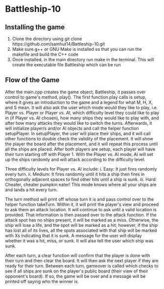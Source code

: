 # Battleship-10
<h2> Installing the game </h2>
<ol>
  <li> Clone the directory using git clone https://github.com/samhut14/Battleship-10.git
  <li> Make sure g++ or GNU Make is installed so that you can run the makefile and build the C++ code</li>
  <li> Once installed, in the main directory run make in the terminal. This will create the executable file Battleship which can be run </li>
</ol>
<h2> Flow of the Game </h2>
  
  <p>After the main.cpp creates the game object, Battleship, it passes over control to game's method, play(). The first function play calls is setup, where it gives an introduction to the game and a legend for what M, H, X, and S mean. It will also ask the user which mode would they like to play, i.e. Player vs. Player or Player vs. AI, which difficulty level they could like to play in (if Player vs. AI chosen), how many ships they would like to play with, and after how many attacks they would like to switch the turns. Afterwards, it will initialize player/s and/or AI objects and call the helper function setupPlayer. In setupPlayer, the user will place their ships, and it will call other functions to double check the validity of the placement. It will show the player the board after the placement, and it will repeat this process until all the ships are placed. After both players are setup, each player will have their turn starting off with Player 1.
  With the Player vs. AI mode, AI will set up the ships randomly and will attack according to the difficulty level.</p>

  <p>Three difficulty levels for Player vs. AI include:
      i. Easy: It just fires randomly every turn.
      ii. Medium: It fires randomly until it hits a ship then fires in orthogonally adjacent spaces  to find other hits until a ship is sunk.
      iii. Hard: Cheater, cheater pumpkin eater! This mode knows where all your ships
      are and lands a hit every turn. </p>
  
  <p>The turn method will print off whose turn it is and pass control over to the helper function takeTurn. Within it, it will print the player's view and proceed to ask them an attack location. It will continue to ask until a valid location is provided. That information is then passed over to the attack function. If the attack spot has no ships present, it will be marked as a miss. Otherwise, the ship will lose a life, and the spot will be marked as a hit; however, if the ship has lost all of its lives, all the spots associated with that ship will be marked with Xs indicating that it is sunk. A message for the user will display whether it was a hit, miss, or sunk. It will also tell the user which ship was sunk. </p>
    
  <p>After each turn, a clear function will confirm that the player is done with their turn and then clear the board. It will then ask the next player if they are ready for their turn. Between each turn, gameover is called which checks to see if all ships are sunk on the player's public board (their view of their opponent's board). If so, the game will be over and a message will be printed off saying who the winner is. </p>
